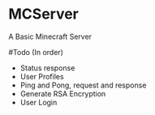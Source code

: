 # MCServer
A Basic Minecraft Server

#Todo (In order)
- Status response
- User Profiles
- Ping and Pong, request and response
- Generate RSA Encryption
- User Login